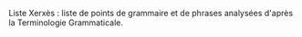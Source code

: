 Liste Xerxès : liste de points de grammaire et de phrases analysées d'après la Terminologie Grammaticale.
